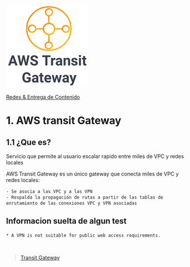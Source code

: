 ![Transit Gateway](../../00_assets/Redes%20&%20Entrega%20de%20contenidos/transitgateway-logo.png)

[Redes & Entrega de Contenido](../../4-Redes_y_entrega_de_Contenido/)

# 1. AWS transit Gateway

## 1.1 ¿Que es?

Servicio que permite al usuario escalar rapido entre miles de VPC y redes locales

AWS Transit Gateway es un único gateway que conecta miles de VPC y redes locales:

    - Se asocia a las VPC y a las VPN
    - Respalda la propagación de rutas a partir de las tablas de enrutamiento de las conexiones VPC y VPN asociadas

## Informacion suelta de algun test

    * A VPN is not suitable for public web access requirements.


<br/>

> [Transit Gateway](./vpc.md)

<br/>